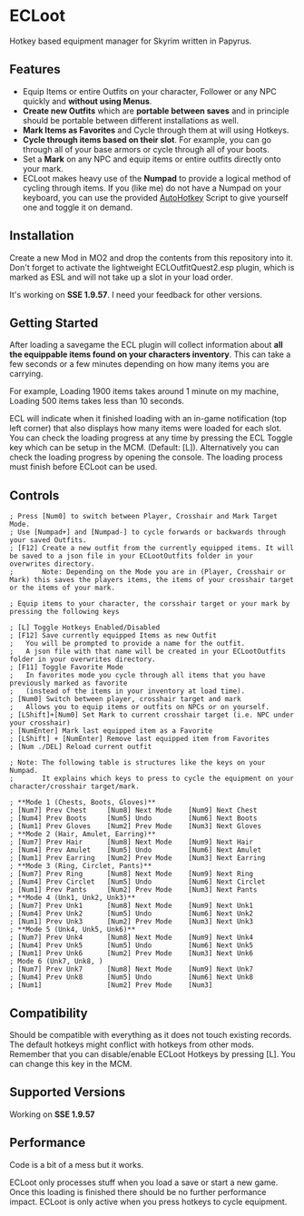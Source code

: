 # ECLoot
Hotkey based equipment manager for Skyrim written in Papyrus. 

## Features
* Equip Items or entire Outfits on your character, Follower or any NPC quickly and **without using Menus**.
* **Create new Outfits** which are **portable between saves** and in principle should be portable between different installations as well.
* **Mark Items as Favorites** and Cycle through them at will using Hotkeys.
* **Cycle through items based on their slot**. For example, you can go through all of your base armors or cycle through all of your boots.
* Set a **Mark** on any NPC and equip items or entire outfits directly onto your mark.
* ECLoot makes heavy use of the **Numpad** to provide a logical method of cycling through items. 
  If you (like me) do not have a Numpad on your keyboard, you can use the provided [AutoHotkey](https://github.com/AutoHotkey/AutoHotkey/releases/tag/v1.1.37.02) Script to give yourself one and toggle it on demand.

## Installation
Create a new Mod in MO2 and drop the contents from this repository into it. Don't forget to activate the lightweight ECLOutfitQuest2.esp plugin, which is marked as ESL and will not take up a slot in your load order.

It's working on **SSE 1.9.57**. I need your feedback for other versions.

## Getting Started
After loading a savegame the ECL plugin will collect information about **all the equippable items found on your characters inventory**.
This can take a few seconds or a few minutes depending on how many items you are carrying. 


For example, Loading 1900 items takes around 1 minute on my machine, Loading 500 items takes less than 10 seconds.

ECL will indicate when it finished loading with an in-game notification (top left corner) that also displays how many items were loaded for each slot.
You can check the loading progress at any time by pressing the ECL Toggle key which can be setup in the MCM. (Default: [L]).
Alternatively you can check the loading progress by opening the console. The loading process must finish before ECLoot can be used.

## Controls

    ; Press [Num0] to switch between Player, Crosshair and Mark Target Mode.
    ; Use [Numpad+] and [Numpad-] to cycle forwards or backwards through your saved Outfits.
    ; [F12] Create a new outfit from the currently equipped items. It will be saved to a json file in your ECLootOutfits folder in your overwrites directory.
    ;       Note: Depending on the Mode you are in (Player, Crosshair or Mark) this saves the players items, the items of your crosshair target or the items of your mark.

    ; Equip items to your character, the corsshair target or your mark by pressing the following keys
    
    ; [L] Toggle Hotkeys Enabled/Disabled
    ; [F12] Save currently equipped Items as new Outfit
    ;   You will be prompted to provide a name for the outfit.
    ;   A json file with that name will be created in your ECLootOutfits folder in your overwrites directory.
    ; [F11] Toggle Favorite Mode
    ;   In favorites mode you cycle through all items that you have previously marked as favorite 
    ;   (instead of the items in your inventory at load time).
    ; [Num0] Switch between player, crosshair target and mark
    ;   Allows you to equip items or outfits on NPCs or on yourself.
    ; [LShift]+[Num0] Set Mark to current crosshair target (i.e. NPC under your crosshair) 
    ; [NumEnter] Mark last equipped item as a Favorite
    ; [LShift] + [NumEnter] Remove last equipped item from Favorites
    ; [Num ./DEL] Reload current outfit

    ; Note: The following table is structures like the keys on your Numpad.
    ;       It explains which keys to press to cycle the equipment on your character/crosshair target/mark.
    
    ; **Mode 1 (Chests, Boots, Gloves)**
    ; [Num7] Prev Chest     [Num8] Next Mode    [Num9] Next Chest
    ; [Num4] Prev Boots     [Num5] Undo         [Num6] Next Boots
    ; [Num1] Prev Gloves    [Num2] Prev Mode    [Num3] Next Gloves
    ; **Mode 2 (Hair, Amulet, Earring)**
    ; [Num7] Prev Hair      [Num8] Next Mode    [Num9] Next Hair
    ; [Num4] Prev Amulet    [Num5] Undo         [Num6] Next Amulet
    ; [Num1] Prev Earring   [Num2] Prev Mode    [Num3] Next Earring
    ; **Mode 3 (Ring, Circlet, Pants)**
    ; [Num7] Prev Ring      [Num8] Next Mode    [Num9] Next Ring
    ; [Num4] Prev Circlet   [Num5] Undo         [Num6] Next Circlet
    ; [Num1] Prev Pants     [Num2] Prev Mode    [Num3] Next Pants
    ; **Mode 4 (Unk1, Unk2, Unk3)**
    ; [Num7] Prev Unk1      [Num8] Next Mode    [Num9] Next Unk1
    ; [Num4] Prev Unk2      [Num5] Undo         [Num6] Next Unk2
    ; [Num1] Prev Unk3      [Num2] Prev Mode    [Num3] Next Unk3
    ; **Mode 5 (Unk4, Unk5, Unk6)**
    ; [Num7] Prev Unk4      [Num8] Next Mode    [Num9] Next Unk4
    ; [Num4] Prev Unk5      [Num5] Undo         [Num6] Next Unk5
    ; [Num1] Prev Unk6      [Num2] Prev Mode    [Num3] Next Unk6
    ; Mode 6 (Unk7, Unk8, )
    ; [Num7] Prev Unk7      [Num8] Next Mode    [Num9] Next Unk7
    ; [Num4] Prev Unk8      [Num5] Undo         [Num6] Next Unk8
    ; [Num1]                [Num2] Prev Mode    [Num3] 

## Compatibility
Should be compatible with everything as it does not touch existing records. The default hotkeys might conflict with hotkeys from other mods. Remember that you can disable/enable ECLoot Hotkeys by pressing [L]. You can change this key in the MCM.

## Supported Versions
Working on **SSE 1.9.57**

## Performance
Code is a bit of a mess but it works. 

ECLoot only processes stuff when you load a save or start a new game. Once this loading is finished there should be no further performance impact. 
ECLoot is only active when you press hotkeys to cycle equipment.

